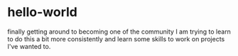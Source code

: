# hello-world
finally getting around to becoming one of the community
I am trying to learn to do this a bit more consistently and learn some skills to work on projects I've wanted to.
